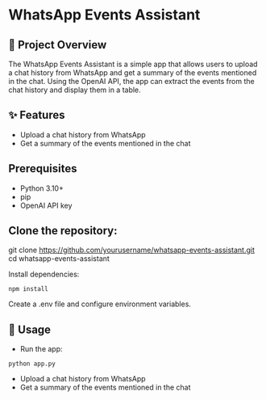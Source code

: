 # WhatsApp Events Assistant

## 📌 Project Overview

The WhatsApp Events Assistant is a simple app that allows users to upload a chat history from WhatsApp and get a summary of the events mentioned in the chat. Using the OpenAI API, the app can extract the events from the chat history and display them in a table.

## ✨ Features

- Upload a chat history from WhatsApp
- Get a summary of the events mentioned in the chat

## Prerequisites

- Python 3.10+
- pip
- OpenAI API key

## Clone the repository:

git clone https://github.com/yourusername/whatsapp-events-assistant.git
cd whatsapp-events-assistant

Install dependencies:

```
npm install
```

Create a .env file and configure environment variables.

## 📖 Usage

- Run the app:

```
python app.py
```

- Upload a chat history from WhatsApp
- Get a summary of the events mentioned in the chat
